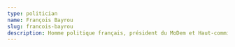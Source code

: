 ```yaml
---
type: politician
name: François Bayrou
slug: francois-bayrou
description: Homme politique français, président du MoDem et Haut-commissaire au Plan. Ancien candidat à l'élection présidentielle et proche allié d'Emmanuel Macron.
--- 
```

